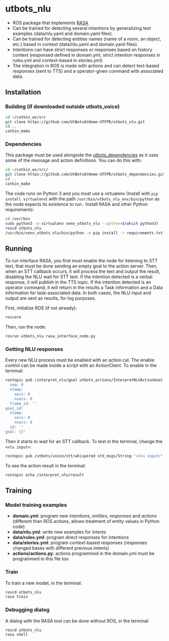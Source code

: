 # utbots_nlu
- ROS package that implements [RASA](https://rasa.com/) 
- Can be trained for detecting several intentions by generalizing text examples (data/nlu.yaml and domain.yaml files).
- Can be trained for detecting entities names (name of a room, an object, etc.) based in context (data/nlu.yaml and domain.yaml files).
- Intentions can have strict responses or responses based on history context (responsed defined in domain.yml, strict intention responses in rules.yml and context-based in stories.yml)
- The integration in ROS is made with actions and can detect text-based responses (sent to TTS) and a operator-given command with associated data.

## Installation

### Building (if downloaded outside utbots_voice)

```bash
cd ~/catkin_ws/src
git clone https://github.com/UtBotsAtHome-UTFPR/utbots_nlu.git
cd ..
catkin_make
```

### Dependencies

This package must be used alongside the [utbots_dependencies](https://github.com/UtBotsAtHome-UTFPR/utbots_dependencies) as it uses some of the message and action definitions. You can do this with:

```bash
cd ~/catkin_ws/src/
git clone https://github.com/UtBotsAtHome-UTFPR/utbots_dependencies.git
cd ..
catkin_make
```

The code runs on Python 3 and you must use a virtualenv (Install with `pip install virtualenv`) with the path `/usr/bin/utbots_nlu_env/bin/python` as the node expects its existence to run.. Install RASA and other Python requirements:

```bash
cd /usr/bin
sudo python3 -m virtualenv venv_utbots_nlu --python=$(which python3)
roscd utbots_nlu
/usr/bin/venv_utbots_nlu/bin/python -m pip install -r requirements.txt
```

## Running
To run interface RASA, you first must enable the node for listening to STT text, that must be done sending an empty goal to the action server. Then, when an STT callback occurs, it will process the text and output the result, disabling the NLU wait for STT text. If the intention detected is a verbal response, it will publish in the TTS topic. If the intention detected is an operator command, it will return in the results a Task information and a Data information for task-associated data. In both cases, the NLU input and output are sent as results, for log purposes.

First, initialize ROS (if not already):

```bash
roscore
```

Then, run the node:

```bash
rosrun utbots_nlu rasa_interface_node.py
```

### Getting NLU responses

Every new NLU process must be enabled with an action cal. The enable control can be made inside a script with an ActionClient. To enable in the terminal:

```bash
rostopic pub /interpret_nlu/goal utbots_actions/InterpretNLUActionGoal "header:  
  seq: 0
  stamp:
    secs: 0
    nsecs: 0
  frame_id: ''
goal_id:
  stamp:
    secs: 0
    nsecs: 0
  id: ''
goal: {}"               
```

Then it starts to wait for an STT callback. To test in the terminal, change the `<nlu input>`:

```bash
rostopic pub /utbots/voice/stt/whispered std_msgs/String "<nlu input>"   
```

To see the action result in the terminal:
```bash
rostopic echo /interpret_nlu/result
```

## Training

### Model training examples
- **domain.yml**: program new *intentions*, *entities*, *responses* and *actions* (different than ROS actions, allows treatment of entity values in Python code)
- **data/nlu.yml**: write new examples for intents
- **data/rules.yml**: program direct responses for intentions
- **data/stories.yml**: program context-based responses (responses changed bases with different previous intents)
- **actions/actions.py**: actions programmed in the domain.yml must be programmed in this file too

### Train
To train a new model, in the terminal:
```bash
roscd utbots_nlu
rasa train
```

### Debugging dialog
A dialog with the RASA tool can be done without ROS, in the terminal:
```bash
roscd utbots_nlu
rasa shell
```
